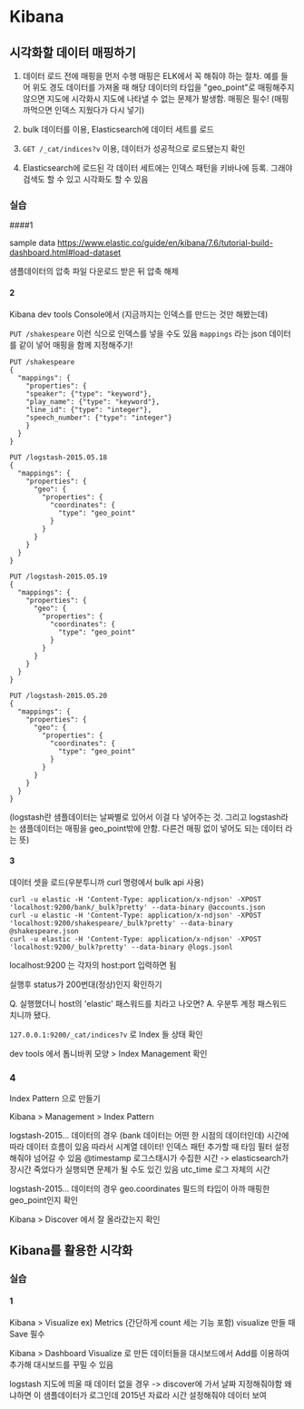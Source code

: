# Kibana

## 시각화할 데이터 매핑하기

1. 데이터 로드 전에 매핑을 먼저 수행
매핑은 ELK에서 꼭 해줘야 하는 절차. 예를 들어 위도 경도 데이터를 가져올 때 해당 데이터의 타입을 "geo_point"로 매핑해주지 않으면 지도에 시각화시 지도에 나타낼 수 없는 문제가 발생함. 매핑은 필수!
(매핑 까먹으면 인덱스 지웠다가 다시 넣기)

2. bulk 데이터를 이용, Elasticsearch에 데이터 세트를 로드

3. `GET /_cat/indices?v` 이용, 데이터가 성공적으로 로드됐는지 확인

4. Elasticsearch에 로드된 각 데이터 세트에는 인덱스 패턴을 키바나에 등록. 그래야 검색도 할 수 있고 시각화도 할 수 있음


### 실습

####1

sample data <https://www.elastic.co/guide/en/kibana/7.6/tutorial-build-dashboard.html#load-dataset>

샘플데이터의 압축 파일 다운로드 받은 뒤 압축 해제

#### 2

Kibana dev tools Console에서 (지금까지는 인덱스를 만드는 것만 해봤는데)

`PUT /shakespeare` 이런 식으로 인덱스를 넣을 수도 있음
`mappings` 라는 json 데이터를 같이 넣어 매핑을 함께 지정해주기!

```
PUT /shakespeare
{
  "mappings": {
    "properties": {
    "speaker": {"type": "keyword"},
    "play_name": {"type": "keyword"},
    "line_id": {"type": "integer"},
    "speech_number": {"type": "integer"}
    }
  }
}

PUT /logstash-2015.05.18
{
  "mappings": {
    "properties": {
      "geo": {
        "properties": {
          "coordinates": {
            "type": "geo_point"
          }
        }
      }
    }
  }
}

PUT /logstash-2015.05.19
{
  "mappings": {
    "properties": {
      "geo": {
        "properties": {
          "coordinates": {
            "type": "geo_point"
          }
        }
      }
    }
  }
}

PUT /logstash-2015.05.20
{
  "mappings": {
    "properties": {
      "geo": {
        "properties": {
          "coordinates": {
            "type": "geo_point"
          }
        }
      }
    }
  }
}
```

(logstash란 샘플데이터는 날짜별로 있어서 이걸 다 넣어주는 것. 그리고 logstash라는 샘플데이터는 매핑을 geo_point밖에 안함. 다른건 매핑 없이 넣어도 되는 데이터 라는 뜻)

#### 3

데이터 셋을 로드(우분투니까 curl 명령에서 bulk api 사용)

```shell script
curl -u elastic -H 'Content-Type: application/x-ndjson' -XPOST 'localhost:9200/bank/_bulk?pretty' --data-binary @accounts.json
curl -u elastic -H 'Content-Type: application/x-ndjson' -XPOST 'localhost:9200/shakespeare/_bulk?pretty' --data-binary @shakespeare.json
curl -u elastic -H 'Content-Type: application/x-ndjson' -XPOST 'localhost:9200/_bulk?pretty' --data-binary @logs.jsonl
```

localhost:9200 는 각자의 host:port 입력하면 됨

실행후 status가 200번대(정상)인지 확인하기

Q. 실행했더니 host의 'elastic' 패스워드를 치라고 나오면?
A. 우분투 계정 패스워드 치니까 됐다.

`127.0.0.1:9200/_cat/indices?v` 로 Index 들 상태 확인

dev tools 에서 톱니바퀴 모양 > Index Management 확인

### 4

Index Pattern 으로 만들기

Kibana > Management > Index Pattern

logstash-2015... 데이터의 경우 (bank 데이터는 어떤 한 시점의 데이터인데) 시간에 따라 데이터 흐름이 있음 따라서 시계열 데이터! 인덱스 패턴 추가할 때 타임 필터 설정해줘야 넘어갈 수 있음
@timestamp 로그스태시가 수집한 시간 -> elasticsearch가 장시간 죽었다가 실행되면 문제가 될 수도 있긴 있음
utc_time 로그 자체의 시간

logstash-2015... 데이터의 경우 geo.coordinates 필드의 타입이 아까 매핑한 geo_point인지 확인

Kibana > Discover 에서 잘 올라갔는지 확인



## Kibana를 활용한 시각화

### 실습

#### 1

Kibana > Visualize
ex) Metrics (간단하게 count 세는 기능 포함)
visualize 만들 때 Save 필수

Kibana > Dashboard
Visualize 로 만든 데이터들을 대시보드에서 Add를 이용하여 추가해 대시보드를 꾸밀 수 있음

logstash 지도에 띄울 때 데이터 없을 경우 -> discover에 가서 날짜 지정해줘야함
왜냐하면 이 샘플데이터가 로그인데 2015년 자료라 시간 설정해줘야 데이터 보여